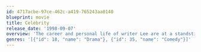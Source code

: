 ```yaml
---
id: 4717acbe-97ce-462c-a419-765243aa0140
blueprint: movie
title: Celebrity
release_date: '1998-09-07'
overview: 'The career and personal life of writer Lee are at a standstill, so he divorces his bashful wife, Robin, and dives into a new job as an entertainment journalist. His assignments take him to the swankiest corners of Manhattan, but as he jumps from one lavish party to another and engages in numerous empty romances, he starts to doubt the worth of his work. Meanwhile, top TV producer Tony falls for Robin and introduces her to the world of celebrity.'
genres: '[{"id": 18, "name": "Drama"}, {"id": 35, "name": "Comedy"}]'
---
```

